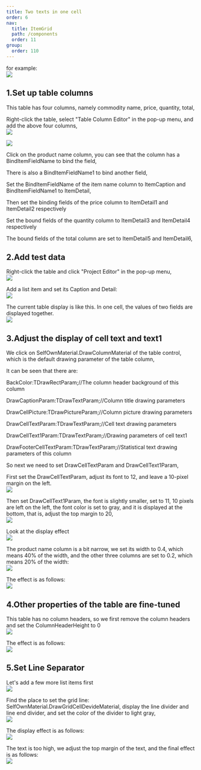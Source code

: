 ```yaml
---
title: Two texts in one cell
order: 6
nav:
  title: ItemGrid
  path: /components
  order: 11
group:
  order: 110
---
```


for example:  
![](http://www.orangeui.cn/wordpress/wp-content/uploads/2022/09/word-image-9.png)




1.Set up table columns
-----------------
This table has four columns, namely commodity name, price, quantity, total,  

Right-click the table, select "Table Column Editor" in the pop-up menu, and add the above four columns,  
![](http://www.orangeui.cn/wordpress/wp-content/uploads/2022/09/word-image-10.png)  

![](http://www.orangeui.cn/wordpress/wp-content/uploads/2022/09/word-image-11.png)  






Click on the product name column, you can see that the column has a BindItemFieldName to bind the field,  

There is also a BindItemFieldName1 to bind another field,  

Set the BindItemFieldName of the item name column to ItemCaption and BindItemFieldName1 to ItemDetail,  

Then set the binding fields of the price column to ItemDetail1 and ItemDetail2 respectively  

Set the bound fields of the quantity column to ItemDetail3 and ItemDetail4 respectively  

The bound fields of the total column are set to ItemDetail5 and ItemDetail6,  





2.Add test data
-----------------

Right-click the table and click "Project Editor" in the pop-up menu,  
![](http://www.orangeui.cn/wordpress/wp-content/uploads/2022/09/word-image-12.png)  




Add a list item and set its Caption and Detail:  
![](http://www.orangeui.cn/wordpress/wp-content/uploads/2022/09/word-image-13.png)  




The current table display is like this. In one cell, the values ​​of two fields are displayed together.  
![](http://www.orangeui.cn/wordpress/wp-content/uploads/2022/09/word-image-14.png)  




3.Adjust the display of cell text and text1  
-----------------
We click on SelfOwnMaterial.DrawColumnMaterial of the table control, which is the default drawing parameter of the table column,  

It can be seen that there are:  

BackColor:TDrawRectParam;//The column header background of this column  

DrawCaptionParam:TDrawTextParam;//Column title drawing parameters  

DrawCellPicture:TDrawPictureParam;//Column picture drawing parameters  

DrawCellTextParam:TDrawTextParam;//Cell text drawing parameters  

DrawCellText1Param:TDrawTextParam;//Drawing parameters of cell text1  

DrawFooterCellTextParam:TDrawTextParam;//Statistical text drawing parameters of this column  

So next we need to set DrawCellTextParam and DrawCellText1Param,  

First set the DrawCellTextParam, adjust its font to 12, and leave a 10-pixel margin on the left.  
![](http://www.orangeui.cn/wordpress/wp-content/uploads/2022/09/word-image-15.png)  




Then set DrawCellText1Param, the font is slightly smaller, set to 11, 10 pixels are left on the left, the font color is set to gray, and it is displayed at the bottom, that is, adjust the top margin to 20,  
![](http://www.orangeui.cn/wordpress/wp-content/uploads/2022/09/word-image-16.png)  




Look at the display effect  
![](http://www.orangeui.cn/wordpress/wp-content/uploads/2022/09/word-image-17.png)  




The product name column is a bit narrow, we set its width to 0.4, which means 40% of the width, and the other three columns are set to 0.2, which means 20% of the width:  
![](http://www.orangeui.cn/wordpress/wp-content/uploads/2022/09/word-image-18.png)  




The effect is as follows:  
![](http://www.orangeui.cn/wordpress/wp-content/uploads/2022/09/word-image-19.png)  




4.Other properties of the table are fine-tuned
-----------------
This table has no column headers, so we first remove the column headers and set the ColumnHeaderHeight to 0  
![](http://www.orangeui.cn/wordpress/wp-content/uploads/2022/09/word-image-20.png)  




The effect is as follows:  
![](http://www.orangeui.cn/wordpress/wp-content/uploads/2022/09/word-image-21.png)  




5.Set Line Separator
-----------------
Let's add a few more list items first  
![](http://www.orangeui.cn/wordpress/wp-content/uploads/2022/09/word-image-22.png)  




Find the place to set the grid line: SelfOwnMaterial.DrawGridCellDevideMaterial, display the line divider and line end divider, and set the color of the divider to light gray,  
![](http://www.orangeui.cn/wordpress/wp-content/uploads/2022/09/word-image-23.png)  




The display effect is as follows:  
![](http://www.orangeui.cn/wordpress/wp-content/uploads/2022/09/word-image-24.png)  




The text is too high, we adjust the top margin of the text, and the final effect is as follows:  
![](http://www.orangeui.cn/wordpress/wp-content/uploads/2022/09/word-image-25.png)  

